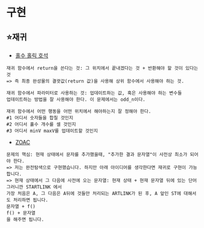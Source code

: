# 구현
## ⭐재귀
- [홀수 홀릭 호석](https://github.com/dbwp031/YujeCodingTest/blob/main/%EA%B5%AC%ED%98%84/baek_20164.py)
```
재귀 함수에서 return을 쓴다는 것: 그 위치에서 끝내겠다는 것 + 반환해야 할 것이 있다는 것
=> 즉 최종 완성물의 결괏값(return 값)을 사용해 상위 함수에서 사용해야 하는 것.

재귀 함수에서 파라미터로 사용하는 것: 업데이트하는 값, 혹은 사용해야 하는 변수들
업데이트하는 방법을 잘 사용해야 한다. 이 문제에서는 odd_n이다.

재귀 함수에서 어떤 행동을 어떤 위치에서 해야하는지 잘 정해야 한다.
#1 어디서 숫자들을 합칠 것인지
#2 어디서 홀수 개수를 셀 것인지
#3 어디서 minV maxV를 업데이트할 것인지
```

- [ZOAC](https://github.com/dbwp031/YujeCodingTest/blob/main/%EA%B5%AC%ED%98%84/baek_16719.py)
```
문제의 핵심: 현재 상태에서 문자를 추가했을때, "추가한 결과 문자열"이 사전상 최소가 되어야 한다.
=> 저는 완전탐색으로 구현했습니다. 하지만 아래 아이디어를 생각한다면 재귀로 구현이 가능합니다.
=> 현재 상태에서 그 다음에 사전에 오는 문자열: 현재 상태 + 현재 문자열 뒤에 있는 단어
그러니깐 STARTLINK 에서
가장 처음은 A, 그 다음은 A뒤에 것들만 처리되는 ARTLINK가 된 후, A 앞인 ST에 대해서도 처리하면 됩니다.
문자열 + f()
f() + 문자열
을 해주면 됩니다.
```
